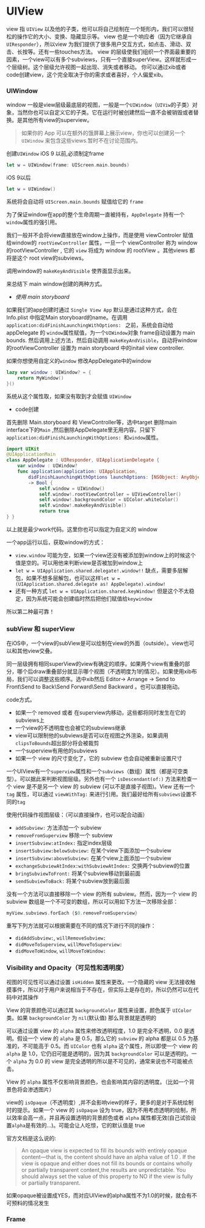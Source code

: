 # UIView

view 指 `UIView` 以及他的子类，他可以将自己绘制在一个矩形内，我们可以很轻松的操作它的大小、变换、隐藏显示等。
view 也是一个响应者（因为它继承自`UIResponder`），所以view 为我们提供了很多用户交互方式，如点击、滑动、双击、长按等。还有一些touches方法。
view 的层级使我们组织一个界面最重要的因素，一个view可以有多个subviews，只有一个直接superView。这样就形成一个层级树。这个层级允许视图一起出现、消失或者移动。
你可以通过xib或者code创建view，这个完全取决于你的需求或者喜好，个人偏爱xib。

### UIWindow

window 一般是view层级最底层的视图，一般是一个`UIWindow`（`UIViw`的子类）对象，当然你也可以自定义它的子类。它在运行时被创建然后一直不会被销毁或者替换。是其他所有view的superview。

> 如果你的 App 可以在额外的饿屏幕上展示view，你也可以创建另一个 `UIWindow` 来包含这些views.暂时不在讨论范围内。 

创建`UIWindow`
iOS 9 以前,必须制定frame

```swift
let w = UIWindow(frame: UIScreen.main.bounds)
```

iOS 9以后

```swift
let w = UIWindow()
```
系统将会自动将 `UIScreen.main.bounds` 赋值给它的 `frame` 

为了保证window在app的整个生命周期一直被持有，`AppDelegate` 持有一个`window`属性的强引用。

我们一般并不会将view直接放在window上操作，而是使用 viewControler 赋值给window的 `rootViewController` 属性，一旦一个 viewController 称为 window 的rootViewController , 它的 `view` 将成为 window 的 rootView 。其他views 都将是这个 root view的subviews。

调用window的 `makeKeyAndVisible` 使界面显示出来。

来总结下 main window创建的两种方式。

- *使用 main storyboard*

如果我们的app创建时通过 `Single View App` 默认是通过这种方式，会在Info.plist 中指定Main storyboard的name。在调用 `application:didFinishLaunchingWithOptions: ` 之前，系统会自动给 appDelegate 的 `window`属性赋值，为一个`UIWindow`对象 frame自动设置为 main bounds. 然后调用上述方法，然后自动调用 `makeKeyAndVisible`，自动将window的rootViewController 设置为 main storyboard 中的initail view controller.

如果你想使用自定义的`window` 
修改AppDelegate中的window 
```swift
lazy var window : UIWindow? = {
    return MyWindow()
}()
```

系统从这个属性取，如果没有取到才会赋值 `UIWindow` 

- code创建

首先删除 Main.storyboard 和 ViewController等，选中target 删除main interface下的`Main` ,然后删除AppDelegate里无用内容。只留下`application:didFinishLaunchingWithOptions: `和`window`属性。

```swift
import UIKit
@UIApplicationMain
class AppDelegate : UIResponder, UIApplicationDelegate {
    var window : UIWindow?
    func application(application: UIApplication,
        didFinishLaunchingWithOptions launchOptions: [NSObject: AnyObject]?)
        -> Bool {
            self.window = UIWindow()
            self.window!.rootViewController = UIViewController()
            self.window!.backgroundColor = UIColor.whiteColor()
            self.window!.makeKeyAndVisible()
            return true
} }

```
以上就是最少work代码。这里你也可以指定为自定义的 window

一个app运行以后，获取window的方式：

- `view.window` 可能为空，如果一个view还没有被添加到window上的时候这个值是空的。可以用他来判断view是否被加到window上
- `let w = UIApplication.shared.delegate!.window!!` 缺点，需要多层解包，如果不想多层解包，也可以这样`let w = (UIApplication.shared.delegate as! AppDelegate).window!` 
- 还有一种方式 `let w = UIApplication.shared.keyWindow!` 但是这个不太稳定，因为系统可能会创建临时然后把他们赋值给`keywindow` 

所以第二种最可靠！

### subView 和 superView

在iOS中，一个view的subView是可以绘制在view的外面（outside）。view也可以和其他view交叠。

同一层级拥有相同superView的view有确定的顺序。如果两个view有重叠的部分，哪个后draw重叠部分就显示哪个视图（不透明度为1的情况）。如果使用xib布局，我们可以调整这些顺序。选中xib然后 Editor-> Arrange -> Send to Front\Send to Back\Send Forward\Send Backward 。也可以直接拖动。

code方式。

- 如果一个 removed 或者 在superview内移动，这些都将同时发生在它的subviews上
- 一个view的不透明度也会被它的subviews继承
- view可以限制他的subviews是否可以在视图之外渲染，如果调用`clipsToBounds`超出部分将会被裁剪
- 一个superview有用他的subviews
- 如果一个 view 的尺寸变化了，它的 subview 也会自动被重新设置尺寸

一个UIView有一个`superview`属性和一个`subviews`（数组）属性（都是可空类型）。可以据此来判断视图层级。另外也有一个 `isDescendant(of:)` 方法来检查一个 view 是不是另一个 view 的 subview (可以不是直接子视图)。View 还有一个 `tag` 属性，可以通过 `viewWithTag:` 来进行引用。我们最好给所有`subviews`设置不同的`tag`

使用代码操作视图层级：（可以直接操作，也可以配合动画）

- `addSubview:` 方法添加一个 subview
- `removeFromSuperview` 移除一个 subview
- `insertSubview:atIndex:` 指定index层级
- `insertSubview:belowSubview:` 在某个view下面添加一个subview
- `insertSubview:aboveSubview:` 在某个view上面添加一个subview
- `exchangeSubviewAtIndex:withSubviewAtIndex:` 交换两个subview的位置
- `bringSubviewToFront:` 将某个subview移动到最前面
- `sendSubviewToBack:` 将某个subview放到最后面

没有一个方法可以直接移除一个 view 的所有 subview。然而，因为一个 view 的 subview 数组是一个不可变的数组，所以可以用如下方法一次移除全部：

```swift
myView.subviews.forEach {$0.removeFromSuperview}
```

重写下列方法就可以根据需要在不同的情况下进行不同的操作：

- `didAddSubview:`, `willRemoveSubview:`
- `didMoveToSuperview`, `willMoveToSuperview:`
- `didMoveToWindow`, `willMoveToWindow:`

### Visibility and Opacity（可见性和透明度）

视图的可见性可以通过设置 `isHidden` 属性来更改。一个隐藏的 view 无法接收触摸事件，所以对于用户来说相当于不存在，但实际上是存在的，所以仍然可以在代码中对其操作

View 的背景颜色可以通过其 `backgroundColor` 属性来设置，颜色属于 `UIColor` 类。如果 `backgroundColor` 为 `nil`(默认值) 那么背景就是透明的

可以通过设置 view 的 `alpha` 属性来修改透明程度，1.0 是完全不透明，0.0 是透明。假设一个 view 的 `alpha` 是 0.5，那么它的 `subview` 的 alpha 都是以 0.5 为基准的，不可能高于 0.5。而 `UIColor` 也有 `alpha` 这个属性，所以即使一个 view 的 `alpha` 是 1.0，它仍旧可能是透明的，因为其 `backgroundColor` 可以是透明的。一个 `alpha` 为 0.0 的 view 是完全透明的所以是不可见的，通常来说也不可能被点击。


View 的 `alpha` 属性不仅影响背景颜色，也会影响其内容的透明度。（比如一个背景色将会渗透图片）


view的 `isOpaque`（不透明度）,并不会影响view的样子，更多的是对于系统绘制时的提示。如果一个 view 的 `isOpaque` 设为 true，因为不用考虑透明的绘制，所以效率会高一点，并且再设置透明的背景颜色或者 `alpha` 属性都无效(自己试验设置`alpha`是有效的...)。可能会让人吃惊，它的默认值是 true

官方文档是这么说的: 

>An opaque view is expected to fill its bounds with entirely opaque content—that is, the content should have an alpha value of 1.0
. If the view is opaque and either does not fill its bounds or contains wholly or partially transparent content,the results are unpredictable. You should always set the value of this property to NO
if the view is fully or partially transparent.


如果opaque被设置成YES，而对应UIView的alpha属性不为1.0的时候，就会有不可预料的情况发生

### Frame






































